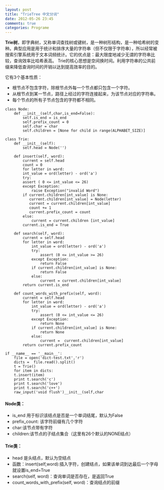 ```yaml
---
layout: post
title: "TrieTree 中文分词"
date: 2012-05-26 23:45
comments: true
categories: Programe
---
```

**Trie树**，即字典树，又称单词查找树或键树，是一种树形结构，是一种哈希树的变种。典型应用是用于统计和排序大量的字符串（但不仅限于字符串），所以经常被搜索引擎系统用于文本词频统计。它的优点是：最大限度地减少无谓的字符串比较，查询效率比哈希表高。
Trie的核心思想是空间换时间。利用字符串的公共前缀来降低查询时间的开销以达到提高效率的目的。

它有3个基本性质：

+ 根节点不包含字符，除根节点外每一个节点都只包含一个字符。
+ 从根节点到某一节点，路径上经过的字符连接起来，为该节点对应的字符串。
+ 每个节点的所有子节点包含的字符都不相同。

```
class Node:
    def __init__(self,char,is_end=False):
        self.is_end = is_end
        self.prefix_count = 0
        self.char = char
        self.children = [None for child in range(ALPHABET_SIZE)]

class Trie:
    def __init__(self):
        self.head = Node('')

    def insert(self, word):
        current = self.head
        count = 0
        for letter in word:
        int_value = ord(letter) - ord('a')
        try:
        assert ( 0 <= int_value <= 26)
        except Exception:
            raise Exception("invalid Word")
        if current.children[int_value] is None:
           current.children[int_value] = Node(letter)
           current = current.children[int_value]
           count += 1
           current.prefix_count = count
        else:
            current = current.children [int_value]
        current.is_end = True

    def search(self, word):
        current = self.head
        for letter in word:
            int_value = ord(letter) - ord('a')
            try:
                assert (0 <= int_value >= 26)
            except Exception:
                return False
            if current.children[int_value] is None:
                return False
            else:
                current = current.children[int_value]
        return current.is_end

    def count_words_with_prefix(self, word):
        current = self.head
        for letter in word:
            int_value = ord(letter) - ord('a')
            try:
                assert (0 <= int_value <= 26)
            except Exception:
                return None
            if current.children[int_value] is None:
                return None
            else:
                current =  current.children[int_value]
        return current.prefix_count         

if __name__ == '__main__':
    file = open('dict-test.txt','r')
    dicts =  file.read().split()
    t = Trie()
    for item in dicts:
    t.insert(item)
    print t.search('c')
    print t.search('love')
    print t.search('c++')
    raw_input('void flush')__init__(self,char
```

#### Node类：

+ is_end 用于标识该结点是否是一个单词结尾，默认为False
+ prefix_count: 该字符前缀有几个字符
+ char:该节点带有字符
+ children:该节点的子结点集合（这里有26个默认的NONE结点）
 
####  Trie类：
+ head 是头结点，默认为空结点
+ 函数：insert(self,word):插入字符，创建结点，如果该单词到达最后一个字母就设置is_end=True
+ search(self, word)：查询单词是否存在，是返回True
+ count_words_with_prefix(self, word)：查询结点的前缀
